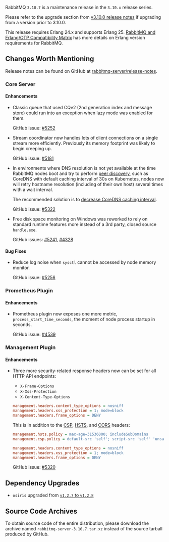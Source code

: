 RabbitMQ `3.10.7` is a maintenance release in the `3.10.x` release series.

Please refer to the upgrade section from [v3.10.0 release notes](https://github.com/rabbitmq/rabbitmq-server/releases/tag/v3.10.0)
if upgrading from a version prior to 3.10.0.

This release requires Erlang 24.x and supports Erlang 25.
[RabbitMQ and Erlang/OTP Compatibility Matrix](https://www.rabbitmq.com/which-erlang.html) has more details on
Erlang version requirements for RabbitMQ.


## Changes Worth Mentioning

Release notes can be found on GitHub at [rabbitmq-server/release-notes](https://github.com/rabbitmq/rabbitmq-server/tree/v3.10.x/release-notes).


### Core Server

#### Enhancements

 * Classic queue that used CQv2 (2nd generation index and message store) could run into an exception when lazy mode
   was enabled for them.

   GitHub issue: [#5252](https://github.com/rabbitmq/rabbitmq-server/issues/5252)

 * Stream coordinator now handles lots of client connections on a single stream more efficiently.
   Previously its memory footprint was likely to begin creeping up.

   GitHub issue: [#5181](https://github.com/rabbitmq/rabbitmq-server/issues/5181)

 * In environments where DNS resolution is not yet available at the time RabbitMQ nodes boot and try to perform [peer discovery](https://www.rabbitmq.com/cluster-formation.html),
   such as CoreDNS with default caching interval of 30s on Kubernetes, nodes now will retry
   hostname resolution (including of their own host) several times with a wait interval.

   The recommended solution is to [decrease CoreDNS caching interval](https://kubernetes.io/docs/concepts/workloads/controllers/statefulset/#stable-network-id).

   GitHub issue: [#5322](https://github.com/rabbitmq/rabbitmq-server/issues/5322)

 * Free disk space monitoring on Windows was reworked to rely on standard runtime features more instead
   of a 3rd party, closed source `handle.exe`.

   GitHub issues: [#5241](https://github.com/rabbitmq/rabbitmq-server/pull/5241), [#4328](https://github.com/rabbitmq/rabbitmq-server/pull/4328)

#### Bug Fixes

 * Reduce log noise when `sysctl` cannot be accessed by node memory monitor.

   GitHub issue: [#5256](https://github.com/rabbitmq/rabbitmq-server/pull/5256)


### Prometheus Plugin

#### Enhancements

 * Prometheus plugin now exposes one more metric, `process_start_time_seconds`, the moment of node process
   startup in seconds.

   GitHub issue: [#4539](https://github.com/rabbitmq/rabbitmq-server/issues/4539)


### Management Plugin

#### Enhancements

 * Three more security-related response headers now can be set for all HTTP API endpoints:

   * `X-Frame-Options`
   * `X-Xss-Protection`
   * `X-Content-Type-Options`

   ``` ini
   management.headers.content_type_options = nosniff
   management.headers.xss_protection = 1; mode=block
   management.headers.frame_options = DENY
   ```

   This is in addition to the [CSP](https://www.rabbitmq.com/management.html#csp), [HSTS](https://www.rabbitmq.com/management.html#hsts), and [CORS](https://www.rabbitmq.com/management.html#cors) headers:

   ``` ini
   management.hsts.policy = max-age=31536000; includeSubDomains
   management.csp.policy = default-src 'self'; script-src 'self' 'unsafe-eval'

   management.headers.content_type_options = nosniff
   management.headers.xss_protection = 1; mode=block
   management.headers.frame_options = DENY
   ```

   GitHub issue: [#5320](https://github.com/rabbitmq/rabbitmq-server/issues/5320)


## Dependency Upgrades

 *  `osiris` upgraded from [`v1.2.7` to `v1.2.8`](https://github.com/rabbitmq/osiris/compare/v1.2.7...v1.2.8)


## Source Code Archives

To obtain source code of the entire distribution, please download the archive named `rabbitmq-server-3.10.7.tar.xz`
instead of the source tarball produced by GitHub.
